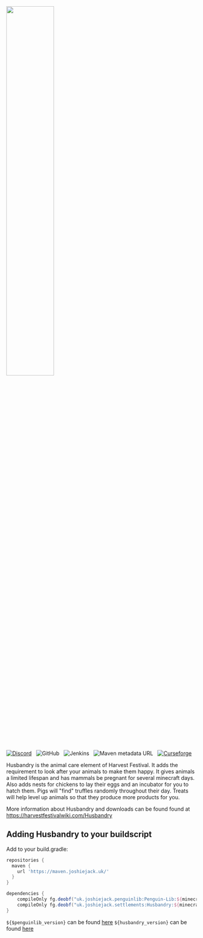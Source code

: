 <img src="https://harvestfestivalwiki.com/images/e/ea/Husbandry_Logo.svg" width="50%">

[![Discord](https://img.shields.io/discord/227497118498029569?style=plastic&colorB=7289DA&logo=discord&logoColor=white)](http://discord.gg/0vVjLvWg5kyQwnHG) &nbsp; ![GitHub](https://img.shields.io/github/license/Harvest-Festival/Husbandry?color=%23990000&style=plastic) &nbsp; ![Jenkins](https://img.shields.io/jenkins/build?jobUrl=https%3A%2F%2Fjenkins.joshiejack.uk%2Fjob%2FHusbandry%2F&style=plastic) &nbsp; ![Maven metadata URL](https://img.shields.io/maven-metadata/v?metadataUrl=https%3A%2F%2Fmaven.joshiejack.uk%2Fuk%2Fjoshiejack%2Fhusbandry%2FHusbandry%2Fmaven-metadata.xml&style=plastic) &nbsp; [![Curseforge](http://cf.way2muchnoise.eu/full_husbandry_downloads.svg)](https://www.curseforge.com/minecraft/mc-mods/husbandry)

Husbandry is the animal care element of Harvest Festival. It adds the requirement to look after your animals to make them happy. It gives animals a limited lifespan and has mammals be pregnant for several minecraft days. Also adds nests for chickens to lay their eggs and an incubator for you to hatch them. Pigs will "find" truffles randomly throughout their day. Treats will help level up animals so that they produce more products for you.

More information about Husbandry and downloads can be found found at https://harvestfestivalwiki.com/Husbandry

Adding Husbandry to your buildscript
---
Add to your build.gradle:
```gradle
repositories {
  maven {
    url 'https://maven.joshiejack.uk/'
  }
}

dependencies {
    compileOnly fg.deobf("uk.joshiejack.penguinlib:Penguin-Lib:${minecraft_version}-${penguinlib_version}")
    compileOnly fg.deobf("uk.joshiejack.settlements:Husbandry:${minecraft_version}-${husbandry_version}")
}
```

`${$penguinlib_version}` can be found [here](https://maven.joshiejack.uk/uk/joshiejack/penguinlib/Penguin-Lib/)
`${husbandry_version}` can be found [here](https://maven.joshiejack.uk/uk/joshiejack/husbandry/Husbandry/)
